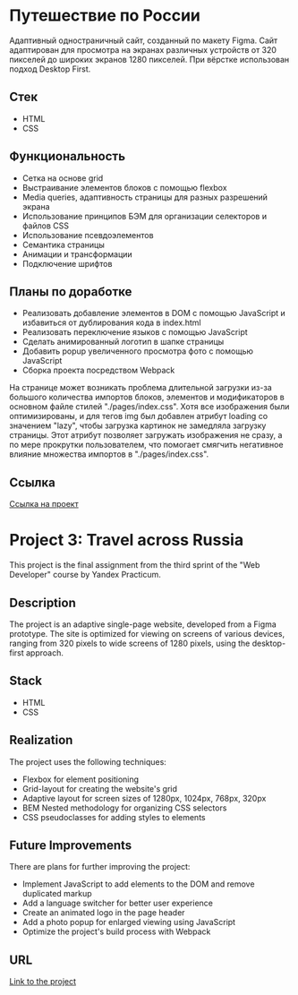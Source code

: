 # Путешествие по России

Адаптивный одностраничный сайт, созданный по макету Figma. Сайт адаптирован для просмотра на экранах различных устройств от 320 пикселей до широких экранов 1280 пикселей. При вёрстке использован подход Desktop First.

## Стек

- HTML
- CSS

## Функциональность

- Сетка на основе grid
- Выстраивание элементов блоков с помощью flexbox
- Media queries, адаптивность страницы для разных разрешений экрана
- Использование принципов БЭМ для организации селекторов и файлов CSS
- Использование псевдоэлементов
- Семантика страницы
- Анимации и трансформации
- Подключение шрифтов

## Планы по доработке

- Реализовать добавление элементов в DOM с помощью JavaScript и избавиться от дублирования кода в index.html
- Реализовать переключение языков с помощью JavaScript
- Сделать анимированный логотип в шапке страницы
- Добавить popup увеличенного просмотра фото с помощью JavaScript
- Сборка проекта посредством Webpack

На странице может возникать проблема длительной загрузки из-за большого количества импортов блоков, элементов и модификаторов в основном файле стилей "./pages/index.css". Хотя все изображения были оптимизированы, и для тегов img был добавлен атрибут loading со значением "lazy", чтобы загрузка картинок не замедляла загрузку страницы. Этот атрибут позволяет загружать изображения не сразу, а по мере прокрутки пользователем, что помогает смягчить негативное влияние множества импортов в "./pages/index.css".

## Ссылка 

[Ссылка на проект](https://kparfenovv.github.io/project_russian-travel/)


# Project 3: Travel across Russia

This project is the final assignment from the third sprint of the "Web Developer" course by Yandex Practicum.

## Description

The project is an adaptive single-page website, developed from a Figma prototype. The site is optimized for viewing on screens of various devices, ranging from 320 pixels to wide screens of 1280 pixels, using the desktop-first approach.

## Stack

- HTML
- CSS

## Realization

The project uses the following techniques:

- Flexbox for element positioning
- Grid-layout for creating the website's grid
- Adaptive layout for screen sizes of 1280px, 1024px, 768px, 320px
- BEM Nested methodology for organizing CSS selectors
- CSS pseudoclasses for adding styles to elements

## Future Improvements

There are plans for further improving the project:

- Implement JavaScript to add elements to the DOM and remove duplicated markup
- Add a language switcher for better user experience
- Create an animated logo in the page header
- Add a photo popup for enlarged viewing using JavaScript
- Optimize the project's build process with Webpack

## URL

[Link to the project](https://kparfenovv.github.io/project_russian-travel/)


